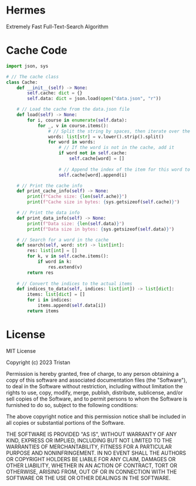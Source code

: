 # Hermes
Extremely Fast Full-Text-Search Algorithm

# Cache Code
```py
import json, sys

# // The cache class
class Cache:
    def __init__(self) -> None:
        self.cache: dict = {}
        self.data: dict = json.load(open("data.json", "r"))

    # // Load the cache from the data.json file
    def load(self) -> None:
        for i, course in enumerate(self.data):
            for _, v in course.items():
                # // Split the string by spaces, then iterate over the words
                words: list[str] = v.lower().strip().split()
                for word in words:
                    # // If the word is not in the cache, add it
                    if word not in self.cache:
                        self.cache[word] = []
                    
                    # // Append the index of the item for this word to the cache
                    self.cache[word].append(i)

    # // Print the cache info
    def print_cache_info(self) -> None:
        print(f"Cache size: {len(self.ache)}")
        print(f"Cache size in bytes: {sys.getsizeof(self.cache)}")

    # // Print the data info
    def print_data_info(self) -> None:
        print(f"Data size: {len(self.data)}")
        print(f"Data size in bytes: {sys.getsizeof(self.data)}")

    # // Search for a word in the cache
    def search(self, word: str) -> list[int]:
        res: list[int] = []
        for k, v in self.cache.items():
            if word in k:
                res.extend(v)
        return res
    
    # // Convert the indices to the actual items
    def indices_to_data(self, indices: list[int]) -> list[dict]:
        items: list[dict] = []
        for i in indices:
            items.append(self.data[i])
        return items
```

# License
MIT License

Copyright (c) 2023 Tristan

Permission is hereby granted, free of charge, to any person obtaining a copy
of this software and associated documentation files (the "Software"), to deal
in the Software without restriction, including without limitation the rights
to use, copy, modify, merge, publish, distribute, sublicense, and/or sell
copies of the Software, and to permit persons to whom the Software is
furnished to do so, subject to the following conditions:

The above copyright notice and this permission notice shall be included in all
copies or substantial portions of the Software.

THE SOFTWARE IS PROVIDED "AS IS", WITHOUT WARRANTY OF ANY KIND, EXPRESS OR
IMPLIED, INCLUDING BUT NOT LIMITED TO THE WARRANTIES OF MERCHANTABILITY,
FITNESS FOR A PARTICULAR PURPOSE AND NONINFRINGEMENT. IN NO EVENT SHALL THE
AUTHORS OR COPYRIGHT HOLDERS BE LIABLE FOR ANY CLAIM, DAMAGES OR OTHER
LIABILITY, WHETHER IN AN ACTION OF CONTRACT, TORT OR OTHERWISE, ARISING FROM,
OUT OF OR IN CONNECTION WITH THE SOFTWARE OR THE USE OR OTHER DEALINGS IN THE
SOFTWARE.
